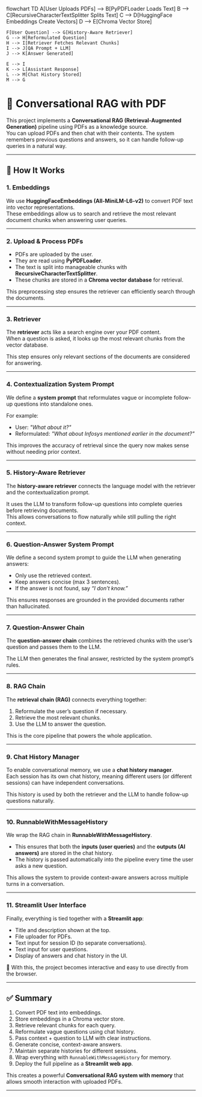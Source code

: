 flowchart TD
    A[User Uploads PDFs] --> B[PyPDFLoader Loads Text]
    B --> C[RecursiveCharacterTextSplitter Splits Text]
    C --> D[HuggingFace Embeddings Create Vectors]
    D --> E[Chroma Vector Store]

    F[User Question] --> G[History-Aware Retriever]
    G --> H[Reformulated Question]
    H --> I[Retriever Fetches Relevant Chunks]
    I --> J[QA Prompt + LLM]
    J --> K[Answer Generated]

    E --> I
    K --> L[Assistant Response]
    L --> M[Chat History Stored]
    M --> G


# 📄 Conversational RAG with PDF  

This project implements a **Conversational RAG (Retrieval-Augmented Generation)** pipeline using PDFs as a knowledge source.  
You can upload PDFs and then chat with their contents. The system remembers previous questions and answers, so it can handle follow-up queries in a natural way.

---

## 🚀 How It Works  

### 1. Embeddings  
We use **HuggingFaceEmbeddings (All-MiniLM-L6-v2)** to convert PDF text into vector representations.  
These embeddings allow us to search and retrieve the most relevant document chunks when answering user queries.

---

### 2. Upload & Process PDFs  
- PDFs are uploaded by the user.  
- They are read using **PyPDFLoader**.  
- The text is split into manageable chunks with **RecursiveCharacterTextSplitter**.  
- These chunks are stored in a **Chroma vector database** for retrieval.  

This preprocessing step ensures the retriever can efficiently search through the documents.

---

### 3. Retriever  
The **retriever** acts like a search engine over your PDF content.  
When a question is asked, it looks up the most relevant chunks from the vector database.  

This step ensures only relevant sections of the documents are considered for answering.

---

### 4. Contextualization System Prompt  
We define a **system prompt** that reformulates vague or incomplete follow-up questions into standalone ones.  

For example:  
- User: *"What about it?"*  
- Reformulated: *"What about Infosys mentioned earlier in the document?"*  

This improves the accuracy of retrieval since the query now makes sense without needing prior context.

---

### 5. History-Aware Retriever  
The **history-aware retriever** connects the language model with the retriever and the contextualization prompt.  

It uses the LLM to transform follow-up questions into complete queries before retrieving documents.  
This allows conversations to flow naturally while still pulling the right context.

---

### 6. Question-Answer System Prompt  
We define a second system prompt to guide the LLM when generating answers:  
- Only use the retrieved context.  
- Keep answers concise (max 3 sentences).  
- If the answer is not found, say *“I don’t know.”*  

This ensures responses are grounded in the provided documents rather than hallucinated.

---

### 7. Question-Answer Chain  
The **question-answer chain** combines the retrieved chunks with the user’s question and passes them to the LLM.  

The LLM then generates the final answer, restricted by the system prompt’s rules.  

---

### 8. RAG Chain  
The **retrieval chain (RAG)** connects everything together:  
1. Reformulate the user’s question if necessary.  
2. Retrieve the most relevant chunks.  
3. Use the LLM to answer the question.  

This is the core pipeline that powers the whole application.

---

### 9. Chat History Manager  
To enable conversational memory, we use a **chat history manager**.  
Each session has its own chat history, meaning different users (or different sessions) can have independent conversations.  

This history is used by both the retriever and the LLM to handle follow-up questions naturally.

---

### 10. RunnableWithMessageHistory  
We wrap the RAG chain in **RunnableWithMessageHistory**.  

- This ensures that both the **inputs (user queries)** and the **outputs (AI answers)** are stored in the chat history.  
- The history is passed automatically into the pipeline every time the user asks a new question.  

This allows the system to provide context-aware answers across multiple turns in a conversation.

---

### 11. Streamlit User Interface  
Finally, everything is tied together with a **Streamlit app**:  
- Title and description shown at the top.  
- File uploader for PDFs.  
- Text input for session ID (to separate conversations).  
- Text input for user questions.  
- Display of answers and chat history in the UI.  

📌 With this, the project becomes interactive and easy to use directly from the browser.

---

## ✅ Summary  

1. Convert PDF text into embeddings.  
2. Store embeddings in a Chroma vector store.  
3. Retrieve relevant chunks for each query.  
4. Reformulate vague questions using chat history.  
5. Pass context + question to LLM with clear instructions.  
6. Generate concise, context-aware answers.  
7. Maintain separate histories for different sessions.  
8. Wrap everything with `RunnableWithMessageHistory` for memory.  
9. Deploy the full pipeline as a **Streamlit web app**.  

This creates a powerful **Conversational RAG system with memory** that allows smooth interaction with uploaded PDFs.

---
